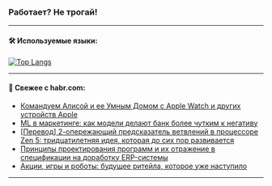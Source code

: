 ### Работает? Не трогай!

---
<!--
#### 🛠️ Technical stack:

![Java](https://img.shields.io/badge/Java-informational?logo=Oracle&style=flat&logoColor=white&color=FF4500)
![Kotlin](https://img.shields.io/badge/Kotlin-informational?logo=Kotlin&style=flat&logoColor=white&color=774D97)
![TS](https://img.shields.io/badge/TypeScript-informational?logo=typeScript&style=flat&logoColor=black&color=017acc)
![Python](https://img.shields.io/badge/Python-informational?logo=Python&style=flat&logoColor=black&color=ffdd54) <br>
![Spring](https://img.shields.io/badge/Spring-informational?logo=Spring&style=flat&logoColor=white&color=6DB33F) 
![SpringBoot](https://img.shields.io/badge/SpringBoot-informational?logo=SpringBoot&style=flat&logoColor=white&color=6DB33F)
![Nest](https://img.shields.io/badge/NestJS-informational?logo=NestJS&style=flat&logoColor=white&color=E0234E) 
![NodeJS](https://img.shields.io/badge/NodeJS-informational?logo=node.js&style=flat&logoColor=white&color=70A760)<br>
![PostgreSQL](https://img.shields.io/badge/PostgreSQL-informational?logo=PostgreSQL&style=flat&logoColor=white&color=DAA520)
![MongoDB](https://img.shields.io/badge/MongoDB-informational?logo=MongoDB&style=flat&logoColor=white&color=870000)
![Apache](https://img.shields.io/badge/Apache-informational?logo=apache&style=flat&logoColor=white&color=f74e28)

___ 
-->

#### 🛠️ Используемые языки:

[![Top Langs](https://github-readme-stats-u2qms2cxw-advtsettinggmailcoms-projects.vercel.app/api/top-langs/?username=zloylis&langs_count=10&hide_title=true&title_color=e6edf3&size_weight=0.5&count_weight=0.5&layout=compact&hide_progress=true&hide_border=true&theme=dracula)](https://github.com/zloylis)

<!---


####  :octocat:&nbsp;&nbsp; Статистика:

![GitHub stats](https://github-readme-stats-u2qms2cxw-advtsettinggmailcoms-projects.vercel.app/api?username=zloylis&show_icons=true&hide_border=true&theme=dracula&title_color=e6edf3&include_all_commits=true&count_private=true&hide_rank=false&hide_title=true&rank_icon=github)
-->
---

#### 💬 Свежее с habr.com:

<!-- BLOG-POST-LIST:START -->
- [Командуем Алисой и ее Умным Домом с Apple Watch и других устройств Apple](https://habr.com/ru/articles/832738/?utm_source=habrahabr&utm_medium=rss&utm_campaign=832738)
- [ML в маркетинге: как модели делают банк более чутким к негативу](https://habr.com/ru/companies/tbank/articles/832580/?utm_source=habrahabr&utm_medium=rss&utm_campaign=832580)
- [[Перевод] 2-опережающий предсказатель ветвлений в процессоре Zen 5: тридцатилетняя идея, которая до сих пор развивается](https://habr.com/ru/articles/832718/?utm_source=habrahabr&utm_medium=rss&utm_campaign=832718)
- [Принципы проектирования программ и их отражение в спецификации на доработку ERP-системы](https://habr.com/ru/articles/832594/?utm_source=habrahabr&utm_medium=rss&utm_campaign=832594)
- [Акции, игры и роботы: будущее ритейла, которое уже наступило](https://habr.com/ru/specials/832604/?utm_source=habrahabr&utm_medium=rss&utm_campaign=832604)
<!-- BLOG-POST-LIST:END -->

---
